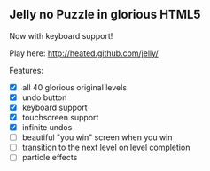 ## Jelly no Puzzle in glorious HTML5

Now with keyboard support!

Play here: http://heated.github.com/jelly/

Features:
 - [x] all 40 glorious original levels
 - [x] undo button
 - [x] keyboard support
 - [x] touchscreen support
 - [x] infinite undos
 - [ ] beautiful "you win" screen when you win
 - [ ] transition to the next level on level completion
 - [ ] particle effects
